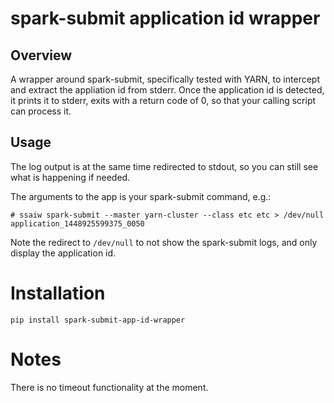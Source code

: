 # spark-submit application id wrapper

## Overview

A wrapper around spark-submit, specifically tested with YARN, to intercept and
extract the appliation id from stderr. Once the application id is detected, it
prints it to stderr, exits with a return code of 0, so that your calling script
can process it.

## Usage

The log output is at the same time redirected to stdout, so you can still see
what is happening if needed.

The arguments to the app is your spark-submit command, e.g.:
```
# ssaiw spark-submit --master yarn-cluster --class etc etc > /dev/null
application_1448925599375_0050
```

Note the redirect to `/dev/null` to not show the spark-submit logs, and only
display the application id.

# Installation

```
pip install spark-submit-app-id-wrapper
```

# Notes

There is no timeout functionality at the moment.

